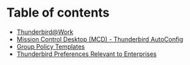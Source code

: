 # Table of contents

* [Thunderbird@Work](README.md)
* [Mission Control Desktop \(MCD\) - Thunderbird AutoConfig](mcd-thunderbird-autoconfig.md)
* [Group Policy Templates](https://github.com/thundernest/policy-templates)
* [Thunderbird Preferences Relevant to Enterprises](thunderbird-preferences-enterprise.md)

